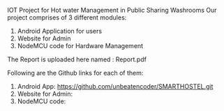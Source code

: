 IOT Project for Hot water Management in Public Sharing Washrooms
Our project comprises of 3 different modules:
1. Android Application for users
2. Website for Admin
3. NodeMCU code for Hardware Management

The Report is uploaded here named : Report.pdf

Following are the Github links for each of them:
1. Android App: https://github.com/unbeatencoder/SMARTHOSTEL.git
2. Website for Admin: 
3. NodeMCU code: 
